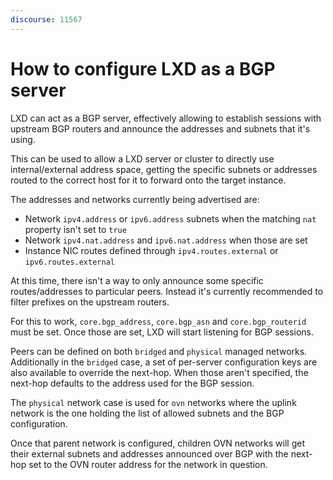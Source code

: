```yaml
---
discourse: 11567
---
```


# How to configure LXD as a BGP server

LXD can act as a BGP server, effectively allowing to establish sessions with upstream BGP routers and announce the addresses and subnets that it's using.

This can be used to allow a LXD server or cluster to directly use internal/external address space, getting the specific subnets or addresses routed to the correct host for it to forward onto the target instance.

The addresses and networks currently being advertised are:
 - Network `ipv4.address` or `ipv6.address` subnets when the matching `nat` property isn't set to `true`
 - Network `ipv4.nat.address` and `ipv6.nat.address` when those are set
 - Instance NIC routes defined through `ipv4.routes.external` or `ipv6.routes.external`

At this time, there isn't a way to only announce some specific routes/addresses to particular peers.
Instead it's currently recommended to filter prefixes on the upstream routers.

For this to work, `core.bgp_address`, `core.bgp_asn` and `core.bgp_routerid` must be set.
Once those are set, LXD will start listening for BGP sessions.

Peers can be defined on both `bridged` and `physical` managed networks. Additionally in the `bridged` case, a set of per-server configuration keys are also available to override the next-hop. When those aren't specified, the next-hop defaults to the address used for the BGP session.

The `physical` network case is used for `ovn` networks where the uplink network is the one holding the list of allowed subnets and the BGP configuration.

Once that parent network is configured, children OVN networks will get their external subnets and addresses announced over BGP with the next-hop set to the OVN router address for the network in question.
